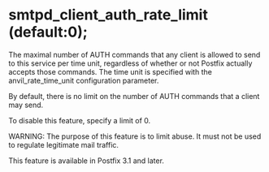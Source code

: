 # smtpd_client_auth_rate_limit (default:0); 


The maximal number of AUTH commands that any client is allowed to
send to this service per time unit, regardless of whether or not
Postfix actually accepts those commands.  The time unit is specified
with the anvil_rate_time_unit configuration parameter.



By default, there is no limit on the number of AUTH commands that a
client may send.



To disable this feature, specify a limit of 0.



WARNING: The purpose of this feature is to limit abuse. It must
not be used to regulate legitimate mail traffic.



This feature is available in Postfix 3.1 and later.



